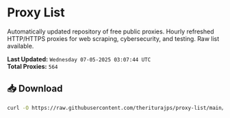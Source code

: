 # Proxy List

Automatically updated repository of free public proxies. Hourly refreshed HTTP/HTTPS proxies for web scraping, cybersecurity, and testing. Raw list available.

**Last Updated:** `Wednesday 07-05-2025 03:07:44 UTC`  
**Total Proxies:** `564`

## 📥 Download
```bash
curl -O https://raw.githubusercontent.com/theriturajps/proxy-list/main/proxies.txt
